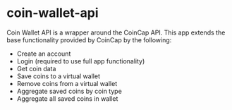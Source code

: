 # coin-wallet-api

Coin Wallet API is a wrapper around the CoinCap API. This app extends the base functionality provided by CoinCap by the following:

* Create an account
* Login (required to use full app functionality)
* Get coin data
* Save coins to a virtual wallet
* Remove coins from a virtual wallet
* Aggregate saved coins by coin type
* Aggregate all saved coins in wallet